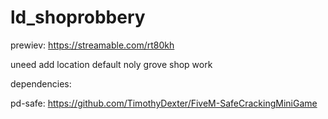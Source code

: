 # ld_shoprobbery

prewiev: https://streamable.com/rt80kh

uneed add location default noly grove shop work

dependencies:

pd-safe: https://github.com/TimothyDexter/FiveM-SafeCrackingMiniGame

